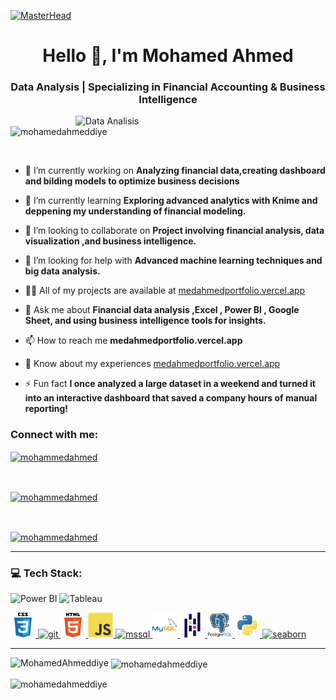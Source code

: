 
[![MasterHead](https://miro.medium.com/v2/resize:fit:1400/0*zTV0EpmmZQdJRpVk.gif)](medahmedportfolio.vercel.app)
<h1 align="center">Hello 👋, I'm Mohamed Ahmed</h1>
<h3 align="center">Data Analysis | Specializing in Financial Accounting & Business Intelligence</h3>

<img align = "right" alt = "Data Analisis" width="400" src="https://cdn.dribbble.com/users/2243198/screenshots/5791691/anim-5-800.gif">

<p align="left"> <img src="https://komarev.com/ghpvc/?username=mohamedahmeddiye&label=Profile%20views&color=0e75b6&style=flat" alt="mohamedahmeddiye" /> </p>

<p align="left"> <a href="https://twitter.com/" target="blank"><img src="https://img.shields.io/twitter/follow/?logo=twitter&style=for-the-badge" alt="" /></a> </p>

- 🔭 I’m currently working on **Analyzing financial data,creating dashboard and bilding models to optimize business decisions**

- 🌱 I’m currently learning **Exploring advanced analytics with Knime and deppening my understanding of financial modeling.**

- 👯 I’m looking to collaborate on **Project involving financial analysis, data visualization ,and business intelligence.**

- 🤝 I’m looking for help with **Advanced machine learning techniques and big data analysis.**

- 👨‍💻 All of my projects are available at [medahmedportfolio.vercel.app](medahmedportfolio.vercel.app)

- 💬 Ask me about **Financial data analysis ,Excel , Power BI , Google Sheet, and using business intelligence tools for insights.**

- 📫 How to reach me **medahmedportfolio.vercel.app**

- 📄 Know about my experiences [medahmedportfolio.vercel.app](medahmedportfolio.vercel.app)

- ⚡ Fun fact **I once analyzed a large dataset in a weekend and turned it into an interactive dashboard that saved a company hours of manual reporting!**

<h3 align="left">Connect with me:</h3>
<p align="left">
<a href="https://linkedin.com/in/mohammed-ahmed-052769239" target="blank"><img align="center" src="https://raw.githubusercontent.com/rahuldkjain/github-profile-readme-generator/master/src/images/icons/Social/linked-in-alt.svg" alt="mohammedahmed" height="30" width="40" /></a>
</p> <br>
<p align="left">
<a href="mailto:medkoumba@gmail.com" target="blank"><img align="center" src="https://img.icons8.com/emoji/96/e-mail.png" alt="mohammedahmed" height="30" width="40" /></a>
</p><br>
<p align="left">
<a href="tel:+22244121245"target="blank"><img align="center" src="https://img.icons8.com/color/48/ringer-volume.png" alt="mohammedahmed" height="30" width="40" /></a>
</p>

---

<h3 align="left">💻 Tech Stack:</h3>

![Power BI](https://img.shields.io/badge/Power%20BI-%23F2C811.svg?style=for-the-badge&logo=powerbi&logoColor=white)
![Tableau](https://img.shields.io/badge/Tableau-E97627?style=for-the-badge&logo=tableau&logoColor=white)

<p align="left"> <a href="https://www.w3schools.com/css/" target="_blank" rel="noreferrer"> <img src="https://raw.githubusercontent.com/devicons/devicon/master/icons/css3/css3-original-wordmark.svg" alt="css3" width="40" height="40"/> </a> <a href="https://git-scm.com/" target="_blank" rel="noreferrer"> <img src="https://www.vectorlogo.zone/logos/git-scm/git-scm-icon.svg" alt="git" width="40" height="40"/> </a> <a href="https://www.w3.org/html/" target="_blank" rel="noreferrer"> <img src="https://raw.githubusercontent.com/devicons/devicon/master/icons/html5/html5-original-wordmark.svg" alt="html5" width="40" height="40"/> </a> <a href="https://developer.mozilla.org/en-US/docs/Web/JavaScript" target="_blank" rel="noreferrer"> <img src="https://raw.githubusercontent.com/devicons/devicon/master/icons/javascript/javascript-original.svg" alt="javascript" width="40" height="40"/> </a> <a href="https://www.microsoft.com/en-us/sql-server" target="_blank" rel="noreferrer"> <img src="https://www.svgrepo.com/show/303229/microsoft-sql-server-logo.svg" alt="mssql" width="40" height="40"/> </a> <a href="https://www.mysql.com/" target="_blank" rel="noreferrer"> <img src="https://raw.githubusercontent.com/devicons/devicon/master/icons/mysql/mysql-original-wordmark.svg" alt="mysql" width="40" height="40"/> </a> <a href="https://pandas.pydata.org/" target="_blank" rel="noreferrer"> <img src="https://raw.githubusercontent.com/devicons/devicon/2ae2a900d2f041da66e950e4d48052658d850630/icons/pandas/pandas-original.svg" alt="pandas" width="40" height="40"/> </a> <a href="https://www.postgresql.org" target="_blank" rel="noreferrer"> <img src="https://raw.githubusercontent.com/devicons/devicon/master/icons/postgresql/postgresql-original-wordmark.svg" alt="postgresql" width="40" height="40"/> </a> <a href="https://www.python.org" target="_blank" rel="noreferrer"> <img src="https://raw.githubusercontent.com/devicons/devicon/master/icons/python/python-original.svg" alt="python" width="40" height="40"/> </a> <a href="https://seaborn.pydata.org/" target="_blank" rel="noreferrer"> <img src="https://seaborn.pydata.org/_images/logo-mark-lightbg.svg" alt="seaborn" width="40" height="40"/> </a> </p>

---
<p><img align="left" src="https://github-readme-stats.vercel.app/api/top-langs?username=mohamedahmeddiye&show_icons=true&locale=en&layout=compact" alt="MohamedAhmeddiye" /></p>

<p>&nbsp;<img align="center" src="https://github-readme-stats.vercel.app/api?username=mohamedahmeddiye&show_icons=true&locale=en" alt="mohamedahmeddiye" /></p>

<p><img align="center" src="https://github-readme-streak-stats.herokuapp.com/?user=mohamedahmeddiye&" alt="mohamedahmeddiye" /></p>
